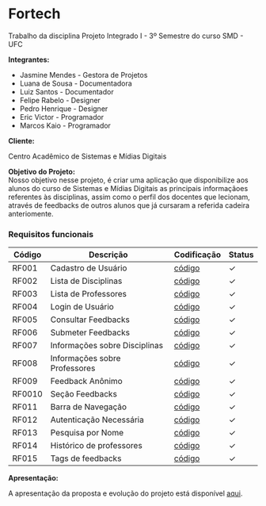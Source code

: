 # Fortech
Trabalho da disciplina Projeto Integrado I - 3º Semestre do curso SMD - UFC




<b><label>Integrantes:</label></b>
<ul>
  
  <li>Jasmine Mendes - Gestora de Projetos</li>
  <li>Luana de Sousa - Documentadora</li>
   <li>Luiz Santos - Documentador</li>
  <li>Felipe Rabelo - Designer</li>
  <li>Pedro Henrique - Designer</li>
  <li>Eric Victor - Programador</li>
  <li>Marcos Kaio - Programador</li>

</ul>

<b><label>Cliente:</label></b>

<label>Centro Acadêmico de Sistemas e Mídias Digitais</label><br>

<b><label>Objetivo do Projeto:</label></b><br>
<label>Nosso objetivo nesse projeto, é criar uma aplicação que disponibilize aos alunos do curso de Sistemas e Mídias Digitais 
  as principais informaçãoes referentes às disciplinas, assim como o perfil dos docentes que lecionam, através de feedbacks de outros alunos que já cursaram a referida cadeira anteriomente.
</label><br>

### Requisitos funcionais

|  Código                           |  Descrição                    |  Codificação  | Status | 
|  ----------------------------   |  --------------------------|  ---------  | --------- |
|  RF001     |  Cadastro de Usuário              |  [código](https://github.com/kaiomarcos056/fortech/blob/master/src/views/cadastro.ejs)     | &#10003;
|  RF002     |  Lista de Disciplinas               |  [código](https://github.com/kaiomarcos056/fortech/blob/master/src/views/cadeiras.ejs)     | &#10003;
|  RF003     |  Lista de Professores               |  [código](https://github.com/kaiomarcos056/fortech/blob/master/src/views/includes/nav.ejs)     | &#10003; 
|  RF004     |  Login de Usuário               |  [código](https://github.com/kaiomarcos056/fortech/blob/master/src/controllers/loginController.js)     | &#10003;
|  RF005     |  Consultar Feedbacks               |  [código](https://github.com/kaiomarcos056/fortech/blob/master/src/views/professorResult.ejs#L251)     | &#10003;
|  RF006     |  Submeter Feedbacks               |  [código](https://github.com/kaiomarcos056/fortech/blob/master/src/views/feedBackRegister.ejs)     | &#10003;
|  RF007     |  Informações sobre Disciplinas                |   [código](https://github.com/kaiomarcos056/fortech/blob/master/src/views/cadeiraResult.ejs)     | &#10003;
|  RF008     |  Informações sobre Professores               |  [código](https://github.com/kaiomarcos056/fortech/blob/master/src/views/professorResult.ejs)     | &#10003;
|  RF009     |  Feedback Anônimo               |  [código](https://github.com/kaiomarcos056/fortech/blob/master/src/views/feedBackRegister.ejs#L297) | &#10003;
|  RF0010     |  Seção Feedbacks               |  [código](https://github.com/kaiomarcos056/fortech/blob/master/src/views/index.ejs#L19)     | &#10003;
|  RF011     |  Barra de Navegação               |  [código](https://github.com/kaiomarcos056/fortech/blob/master/src/views/includes/nav.ejs)     | &#10003;
|  RF012     |  Autenticação Necessária               |  [código](https://github.com/kaiomarcos056/fortech/blob/master/src/views/includes/mensagens.ejs#L17)     | &#10003;
|  RF013     |  Pesquisa por Nome               |  [código](https://github.com/kaiomarcos056/fortech/blob/master/src/views/professorResultPesquisa.ejs)     | &#10003;
|  RF014     |  Histórico de professores               |  [código](https://github.com/kaiomarcos056/fortech/blob/master/src/views/cadeiraResult.ejs)     | &#10003;
|  RF015     |  Tags de feedbacks               |  [código](https://github.com/kaiomarcos056/fortech/blob/master/src/views/feedBackRegister.ejs)     | &#10003;



<b> Apresentação: </b>

A apresentação da proposta e evolução do projeto está disponível [aqui](https://www.canva.com/design/DAFTzXe_xcY/KsmX-nAjdTqEoZqOHAdpXQ/view?utm_content=DAFTzXe_xcY&utm_campaign=designshare&utm_medium=link&utm_source=publishpresent#1).



